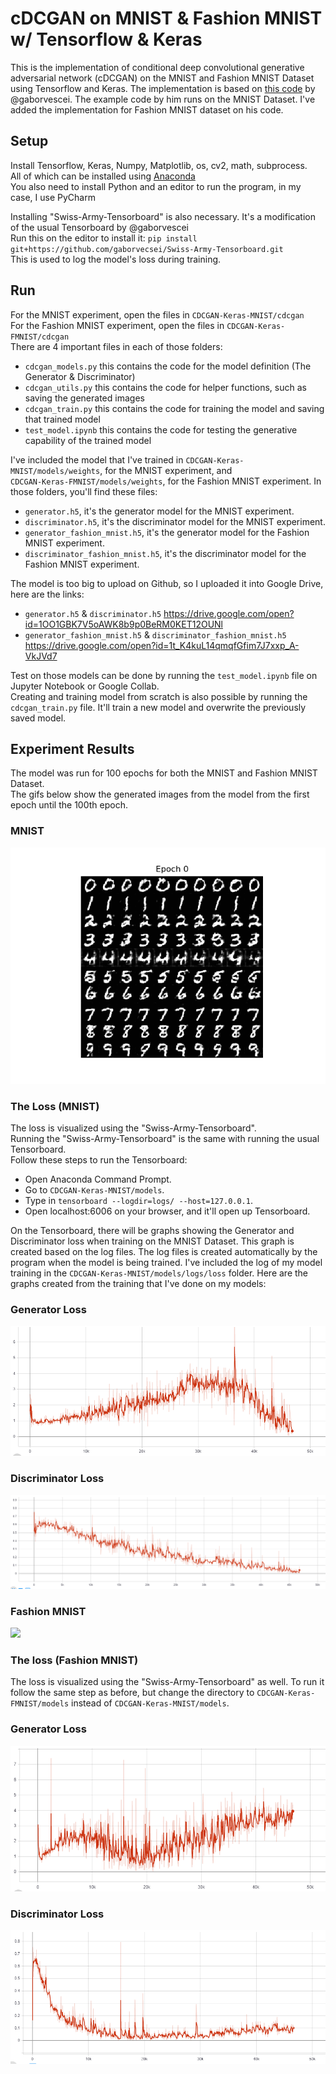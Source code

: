 # cDCGAN on MNIST & Fashion MNIST w/ Tensorflow & Keras
This is the implementation of conditional deep convolutional generative adversarial network (cDCGAN) on the MNIST and Fashion MNIST Dataset using Tensorflow and Keras. The implementation is based on [this code](https://github.com/gaborvecsei/CDCGAN-Keras) by @gaborvescei. The example code by him runs on the MNIST Dataset. I've added the implementation for Fashion MNIST dataset on his code.

## Setup
Install Tensorflow, Keras, Numpy, Matplotlib, os, cv2, math, subprocess.\
All of which can be installed using [Anaconda](https://www.anaconda.com/distribution/)\
You also need to install Python and an editor to run the program, in my case, I use PyCharm

Installing "Swiss-Army-Tensorboard" is also necessary. It's a modification of the usual Tensorboard by @gaborvescei\
Run this on the editor to install it: `pip install git+https://github.com/gaborvecsei/Swiss-Army-Tensorboard.git`\
This is used to log the model's loss during training.

## Run
For the MNIST experiment, open the files in `CDCGAN-Keras-MNIST/cdcgan`\
For the Fashion MNIST experiment, open the files in `CDCGAN-Keras-FMNIST/cdcgan`\
There are 4 important files in each of those folders:
* `cdcgan_models.py` this contains the code for the model definition (The Generator & Discriminator)
* `cdcgan_utils.py` this contains the code for helper functions, such as saving the generated images
* `cdcgan_train.py` this contains the code for training the model and saving that trained model
* `test_model.ipynb` this contains the code for testing the generative capability of the trained model

I've included the model that I've trained in `CDCGAN-Keras-MNIST/models/weights`, for the MNIST experiment, and\
`CDCGAN-Keras-FMNIST/models/weights`, for the Fashion MNIST experiment. In those folders, you'll find these files:
* `generator.h5`, it's the generator model for the MNIST experiment.
* `discriminator.h5`, it's the discriminator model for the MNIST experiment.
* `generator_fashion_mnist.h5`, it's the generator model for the Fashion MNIST experiment.
* `discriminator_fashion_mnist.h5`, it's the discriminator model for the Fashion MNIST experiment.

The model is too big to upload on Github, so I uploaded it into Google Drive, here are the links:
* `generator.h5` &  `discriminator.h5` https://drive.google.com/open?id=1OO1GBK7V5oAWK8b9p0BeRM0KET12OUNl
* `generator_fashion_mnist.h5` &  `discriminator_fashion_mnist.h5` https://drive.google.com/open?id=1t_K4kuL14qmqfGfim7J7xxp_A-VkJVd7

Test on those models can be done by running the `test_model.ipynb` file on Jupyter Notebook or Google Collab.\
Creating and training model from scratch is also possible by running the `cdcgan_train.py` file. It'll train a new model and overwrite the previously saved model.

## Experiment Results
The model was run for 100 epochs for both the MNIST and Fashion MNIST Dataset.\
The gifs below show the generated images from the model from the first epoch until the 100th epoch.

### MNIST
![](screenshots/CDCGAN-MNIST.gif)

### The Loss (MNIST)
The loss is visualized using the "Swiss-Army-Tensorboard".\
Running the "Swiss-Army-Tensorboard" is the same with running the usual Tensorboard.\
Follow these steps to run the Tensorboard:
* Open Anaconda Command Prompt.
* Go to `CDCGAN-Keras-MNIST/models`.
* Type in `tensorboard --logdir=logs/ --host=127.0.0.1`.
* Open localhost:6006 on your browser, and it'll open up Tensorboard.

On the Tensorboard, there will be graphs showing the Generator and Discriminator loss when training on the MNIST Dataset. This graph is created based on the log files. The log files is created automatically by the program when the model is being trained. I've included the log of my model training in the `CDCGAN-Keras-MNIST/models/logs/loss` folder. Here are the graphs created from the training that I've done on my models:

### Generator Loss
![](screenshots/MNIST-generator-loss.PNG)

### Discriminator Loss
![](screenshots/MNIST-discriminator-loss.PNG)

### Fashion MNIST
![](screenshots/CDCGAN-FMNIST.gif)

### The loss (Fashion MNIST)
The loss is visualized using the "Swiss-Army-Tensorboard" as well. To run it follow the same step as before, but change the directory to `CDCGAN-Keras-FMNIST/models` instead of `CDCGAN-Keras-MNIST/models`.

### Generator Loss
![](screenshots/FMNIST-generator-loss.PNG)

### Discriminator Loss
![](screenshots/FMNIST-discriminator-loss.PNG)
